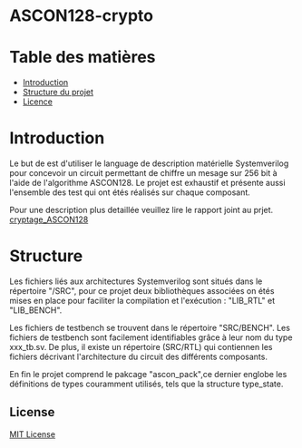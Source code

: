 # ASCON128-crypto

# Table des matières
 - [Introduction](#introduction)
 - [Structure du projet](#structure-du-projet)
 - [Licence](licence)

# Introduction
Le but de est d'utiliser le language de description matérielle Systemverilog pour concevoir un circuit 
permettant de chiffre un mesage sur 256 bit à l'aide de l'algorithme ASCON128.
Le projet est exhaustif et présente aussi l'ensemble des test qui ont étés réalisés sur chaque composant.

Pour une description plus detaillée veuillez lire le rapport joint au prjet.
[cryptage_ASCON128](./Rapport.pdf)

# Structure
Les fichiers liés aux architectures Systemverilog sont situés dans le répertoire "/SRC",
pour ce projet deux bibliothèques associées on étés mises en place pour faciliter la compilation
et l'exécution : "LIB_RTL" et "LIB_BENCH".

Les fichiers de testbench se trouvent dans le répertoire "SRC/BENCH". Les fichiers de
testbench sont facilement identifiables grâce à leur nom du type xxx_tb.sv.
De plus, il existe un répertoire (SRC/RTL) qui contiennen les fichiers décrivant l'architecture
du circuit des différents composants.

En fin le projet comprend le pakcage "ascon_pack",ce dernier englobe les définitions de
types couramment utilisés, tels que la structure type_state.

## License
[MIT License](LICENSE)

